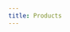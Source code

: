 ```yaml
---
title: Products
---
```


<!--
The reference doc content is generated automatically from the source code.
To update this section, update the doc blocks in the source code
-->
